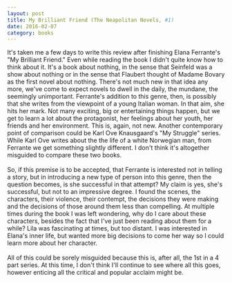 ```yaml
---
layout: post
title: My Brilliant Friend (The Neapolitan Novels, #1) 
date: 2016-02-07
category: books
---
```

It's taken me a few days to write this review after finishing Elana Ferrante's "My Brilliant Friend." Even while reading the book I didn't quite know how to think about it. It's a book about nothing, in the sense that Seinfeld was a show about nothing or in the sense that Flaubert thought of Madame Bovary as the first novel about nothing. There's not much new in that idea any more, we've come to expect novels to dwell in the daily, the mundane, the seemingly unimportant. Ferrante's addition to this genre, then, is possibly that she writes from the viewpoint of a young Italian woman. In that aim, she hits her mark. Not many exciting, big or entertaining things happen, but we get to learn a lot about the protagonist, her feelings about her youth, her friends and her environment. This is, again, not new. Another contemporary point of comparison could be Karl Ove Knausgaard's "My Struggle" series. While Karl Ove writes about the the life of a white Norwegian man, from Ferrante we get something slightly different. I don't think it's altogether misguided to compare these two books.<br/><br/>So, if this premise is to be accepted, that Ferrante is interested not in telling a story, but in introducing a new type of person into this genre, then the question becomes, is she successful in that attempt? My claim is yes, she's successful, but not to an impressive degree. I found the scenes, the characters, their violence, their contempt, the decisions they were making and the decisions of those around them less than compelling. At multiple times during the book I was left wondering, why do I care about these characters, besides the fact that I've just been reading about them for a while? Lila was fascinating at times, but too distant. I was interested in Elana's inner life, but wanted more big decisions to come her way so I could learn more about her character.<br/><br/>All of this could be sorely misguided because this is, after all, the 1st in a 4 part series. At this time, I don't think I'll continue to see where all this goes, however enticing all the critical and popular acclaim might be.

